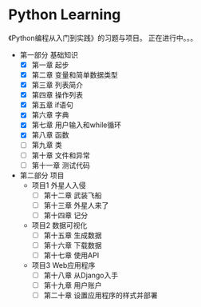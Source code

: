 # Python Learning

《Python编程从入门到实践》的习题与项目。
正在进行中。。。
- 第一部分 基础知识
    - [x] 第一章 起步
    - [x] 第二章 变量和简单数据类型
    - [x] 第三章 列表简介
    - [x] 第四章 操作列表
    - [x] 第五章 if语句
    - [x] 第六章 字典
    - [x] 第七章 用户输入和while循环
    - [x] 第八章 函数
    - [ ] 第九章 类
    - [ ] 第十章 文件和异常
    - [ ] 第十一章 测试代码
- 第二部分 项目
    - 项目1 外星人入侵
        - [ ] 第十二章 武装飞船
        - [ ] 第十三章 外星人来了
        - [ ] 第十四章 记分
    - 项目2 数据可视化
        - [ ] 第十五章 生成数据
        - [ ] 第十六章 下载数据
        - [ ] 第十七章 使用API
    - 项目3 Web应用程序
        - [ ] 第十八章 从Django入手
        - [ ] 第十九章 用户账户
        - [ ] 第二十章 设置应用程序的样式并部署
